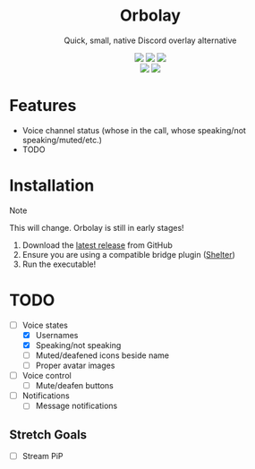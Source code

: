 <div align="center">
  <h1>Orbolay</h1>
  <p>Quick, small, native Discord overlay alternative</p>
</div>

<div align="center">
  <img src="https://img.shields.io/github/actions/workflow/status/SpikeHD/Orbolay/build.yml" />
  <img src="https://img.shields.io/github/repo-size/SpikeHD/Orbolay" />
  <img src="https://img.shields.io/github/commit-activity/m/SpikeHD/Orbolay" />
</div>

<div align="center">
  <img src="https://img.shields.io/github/release-date/SpikeHD/Orbolay" />
  <img src="https://img.shields.io/github/stars/SpikeHD/Orbolay" />
</div>

# Features

* Voice channel status (whose in the call, whose speaking/not speaking/muted/etc.)
* TODO

# Installation

> [!NOTE]
> This will change. Orbolay is still in early stages!

1. Download the [latest release](https://github.com/SpikeHD/Orbolay/releases/latest) from GitHub
2. Ensure you are using a compatible bridge plugin ([Shelter](https://github.com/SpikeHD/shelter-plugins?tab=readme-ov-file#orbolay-bridge))
3. Run the executable!

# TODO

* [ ] Voice states
  * [x] Usernames
  * [x] Speaking/not speaking
  * [ ] Muted/deafened icons beside name
  * [ ] Proper avatar images
* [ ] Voice control
  * [ ] Mute/deafen buttons
* [ ] Notifications
  * [ ] Message notifications

## Stretch Goals

* [ ] Stream PiP